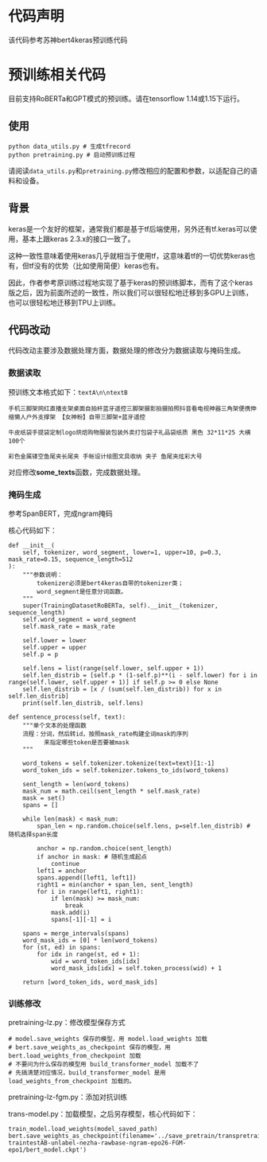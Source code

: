 # 代码声明

该代码参考苏神bert4keras预训练代码

# 预训练相关代码

目前支持RoBERTa和GPT模式的预训练。请在tensorflow 1.14或1.15下运行。

## 使用
```
python data_utils.py # 生成tfrecord
python pretraining.py # 启动预训练过程
```

请阅读`data_utils.py`和`pretraining.py`修改相应的配置和参数，以适配自己的语料和设备。

## 背景

keras是一个友好的框架，通常我们都是基于tf后端使用，另外还有tf.keras可以使用，基本上跟keras 2.3.x的接口一致了。

这种一致性意味着使用keras几乎就相当于使用tf，这意味着tf的一切优势keras也有，但tf没有的优势（比如使用简便）keras也有。

因此，作者参考原训练过程地实现了基于keras的预训练脚本，而有了这个keras版之后，因为前面所述的一致性，所以我们可以很轻松地迁移到多GPU上训练，也可以很轻松地迁移到TPU上训练。

## 代码改动

代码改动主要涉及数据处理方面，数据处理的修改分为数据读取与掩码生成。

### 数据读取

预训练文本格式如下：`textA\n\ntextB`
```
手机三脚架网红直播支架桌面自拍杆蓝牙遥控三脚架摄影拍摄拍照抖音看电视神器三角架便携伸缩懒人户外支撑架 【女神粉】自带三脚架+蓝牙遥控

牛皮纸袋手提袋定制logo烘焙购物服装包装外卖打包袋子礼品袋纸质 黑色 32*11*25 大横100个

彩色金属镂空鱼尾夹长尾夹 手帐设计绘图文具收纳 夹子 鱼尾夹炫彩大号
```

对应修改**some_texts**函数，完成数据处理。

### 掩码生成

参考SpanBERT，完成ngram掩码

核心代码如下：
```
def __init__(
    self, tokenizer, word_segment, lower=1, upper=10, p=0.3, mask_rate=0.15, sequence_length=512
):
    """参数说明：
        tokenizer必须是bert4keras自带的tokenizer类；
        word_segment是任意分词函数。
    """
    super(TrainingDatasetRoBERTa, self).__init__(tokenizer, sequence_length)
    self.word_segment = word_segment
    self.mask_rate = mask_rate

    self.lower = lower
    self.upper = upper
    self.p = p

    self.lens = list(range(self.lower, self.upper + 1))
    self.len_distrib = [self.p * (1-self.p)**(i - self.lower) for i in range(self.lower, self.upper + 1)] if self.p >= 0 else None
    self.len_distrib = [x / (sum(self.len_distrib)) for x in self.len_distrib]
    print(self.len_distrib, self.lens)

def sentence_process(self, text):
    """单个文本的处理函数
    流程：分词，然后转id，按照mask_rate构建全词mask的序列
          来指定哪些token是否要被mask
    """

    word_tokens = self.tokenizer.tokenize(text=text)[1:-1]
    word_token_ids = self.tokenizer.tokens_to_ids(word_tokens)

    sent_length = len(word_tokens)
    mask_num = math.ceil(sent_length * self.mask_rate)
    mask = set()
    spans = []

    while len(mask) < mask_num:
        span_len = np.random.choice(self.lens, p=self.len_distrib) # 随机选择span长度

        anchor = np.random.choice(sent_length)
        if anchor in mask: # 随机生成起点
            continue
        left1 = anchor
        spans.append([left1, left1])
        right1 = min(anchor + span_len, sent_length)
        for i in range(left1, right1):
            if len(mask) >= mask_num:
                break
            mask.add(i)
            spans[-1][-1] = i

    spans = merge_intervals(spans)
    word_mask_ids = [0] * len(word_tokens)
    for (st, ed) in spans:
        for idx in range(st, ed + 1):
            wid = word_token_ids[idx]
            word_mask_ids[idx] = self.token_process(wid) + 1

    return [word_token_ids, word_mask_ids]
```

### 训练修改

pretraining-lz.py：修改模型保存方式
```
# model.save_weights 保存的模型，用 model.load_weights 加载
# bert.save_weights_as_checkpoint 保存的模型，用 bert.load_weights_from_checkpoint 加载
# 不要问为什么保存的模型用 build_transformer_model 加载不了
# 先搞清楚对应情况，build_transformer_model 是用 load_weights_from_checkpoint 加载的。
```
pretraining-lz-fgm.py：添加对抗训练

trans-model.py：加载模型，之后另存模型，核心代码如下：
```
train_model.load_weights(model_saved_path)
bert.save_weights_as_checkpoint(filename='../save_pretrain/transpretrain-traintestAB-unlabel-nezha-rawbase-ngram-epo26-FGM-epo1/bert_model.ckpt')
```
